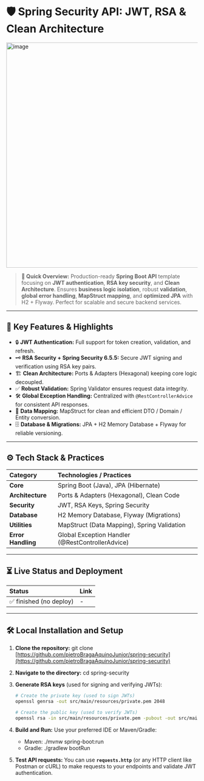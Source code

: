 # 🛡️ Spring Security API: JWT, RSA & Clean Architecture

<img width="938" height="592" alt="image" src="https://github.com/user-attachments/assets/e6a94cab-3e92-473a-9150-bb26bca0ddd5" />

> **💬 Quick Overview:**
> Production-ready **Spring Boot API** template focusing on **JWT authentication**, **RSA key security**, and **Clean Architecture**. Ensures **business logic isolation**, robust **validation**, **global error handling**, **MapStruct mapping**, and **optimized JPA** with H2 + Flyway. Perfect for scalable and secure backend services.

---

## 🧩 Key Features & Highlights

* 🔒 **JWT Authentication:** Full support for token creation, validation, and refresh.
* 🗝️ **RSA Security + Spring Security 6.5.5:** Secure JWT signing and verification using RSA key pairs.
* 🏗️ **Clean Architecture:** Ports & Adapters (Hexagonal) keeping core logic decoupled.
* ✅ **Robust Validation:** Spring Validator ensures request data integrity.
* 🛠️ **Global Exception Handling:** Centralized with `@RestControllerAdvice` for consistent API responses.
* 🔄 **Data Mapping:** MapStruct for clean and efficient DTO / Domain / Entity conversion.
* 🗄️ **Database & Migrations:** JPA + H2 Memory Database + Flyway for reliable versioning.

---

## ⚙️ Tech Stack & Practices

| Category           | Technologies / Practices                         |
| :----------------- | :----------------------------------------------- |
| **Core**           | Spring Boot (Java), JPA (Hibernate)              |
| **Architecture**   | Ports & Adapters (Hexagonal), Clean Code         |
| **Security**       | JWT, RSA Keys, Spring Security                   |
| **Database**       | H2 Memory Database, Flyway (Migrations)          |
| **Utilities**      | MapStruct (Data Mapping), Spring Validation      |
| **Error Handling** | Global Exception Handler (@RestControllerAdvice) |

---

## ⏳ Live Status and Deployment

| Status       | Link |
| :----------- | :--- |
| ✅ finished (no deploy) | -    |


---

## 🛠 Local Installation and Setup

1. **Clone the repository:**
   git clone [https://github.com/pietroBragaAquinoJunior/spring-security](https://github.com/pietroBragaAquinoJunior/spring-security)

2. **Navigate to the directory:**
   cd spring-security

3. **Generate RSA keys** (used for signing and verifying JWTs):

   ```bash
   # Create the private key (used to sign JWTs)
   openssl genrsa -out src/main/resources/private.pem 2048

   # Create the public key (used to verify JWTs)
   openssl rsa -in src/main/resources/private.pem -pubout -out src/main/resources/public.pem
   ```

4. **Build and Run:** Use your preferred IDE or Maven/Gradle:

   * Maven: ./mvnw spring-boot:run
   * Gradle: ./gradlew bootRun

5. **Test API requests:**
   You can use **`requests.http`** (or any HTTP client like Postman or cURL) to make requests to your endpoints and validate JWT authentication.
